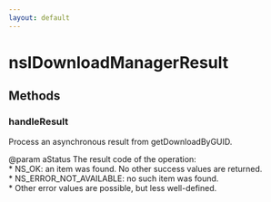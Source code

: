 ```yaml
---
layout: default
---
```


# nsIDownloadManagerResult #

## Methods ##

### handleResult ###
  
Process an asynchronous result from getDownloadByGUID.  
  
@param aStatus The result code of the operation:  
       * NS_OK: an item was found. No other success values are returned.  
       * NS_ERROR_NOT_AVAILABLE: no such item was found.  
       * Other error values are possible, but less well-defined.  
  
